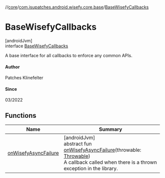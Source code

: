 //[core](../../../index.md)/[com.isupatches.android.wisefy.core.base](../index.md)/[BaseWisefyCallbacks](index.md)

# BaseWisefyCallbacks

[androidJvm]\
interface [BaseWisefyCallbacks](index.md)

A base interface for all callbacks to enforce any common APIs.

#### Author

Patches Klinefelter

#### Since

03/2022

## Functions

| Name | Summary |
|---|---|
| [onWisefyAsyncFailure](on-wisefy-async-failure.md) | [androidJvm]<br>abstract fun [onWisefyAsyncFailure](on-wisefy-async-failure.md)(throwable: [Throwable](https://kotlinlang.org/api/latest/jvm/stdlib/kotlin/-throwable/index.html))<br>A callback called when there is a thrown exception in the library. |
